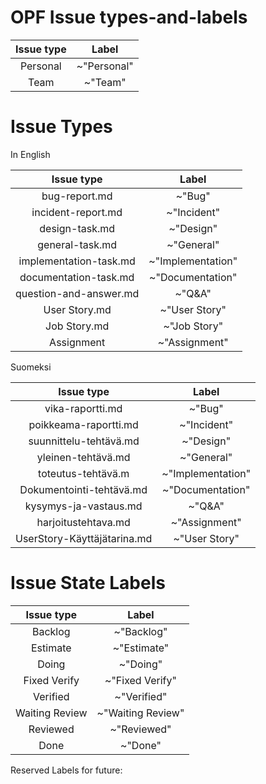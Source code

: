 # OPF Issue types-and-labels



| Issue type | Label |
|:-:|:-:|
| Personal | ~"Personal" |    
| Team | ~"Team" |    





# Issue Types

	
In English
		
| Issue type | Label |
|:-:|:-:|
| bug-report.md | ~"Bug" |         
| incident-report.md | ~"Incident" |     
| design-task.md | ~"Design" |
| general-task.md |  ~"General"   |        
| implementation-task.md | ~"Implementation" |
| documentation-task.md | ~"Documentation" |
| question-and-answer.md | ~"Q&A" | 
| User Story.md | ~"User Story" |
| Job Story.md  | ~"Job Story" |
| Assignment | ~"Assignment" |


Suomeksi

| Issue type | Label |
|:-:|:-:|
| vika-raportti.md | ~"Bug"  |
| poikkeama-raportti.md | ~"Incident" |
| suunnittelu-tehtävä.md | ~"Design" |
| yleinen-tehtävä.md | ~"General" |
| toteutus-tehtävä.m | ~"Implementation" |
| Dokumentointi-tehtävä.md | ~"Documentation" |
| kysymys-ja-vastaus.md | ~"Q&A" | 
| harjoitustehtava.md  | ~"Assignment" |
| UserStory-Käyttäjätarina.md | ~"User Story"  |

# Issue State Labels

| Issue type | Label |
|:-:|:-:|
| Backlog | ~"Backlog" |
| Estimate | ~"Estimate" |
| Doing | ~"Doing" | 
| Fixed Verify | ~"Fixed Verify" | 
| Verified | ~"Verified" |
| Waiting Review | ~"Waiting Review" |
| Reviewed | ~"Reviewed" |
| Done | ~"Done" |

Reserved Labels for future:


